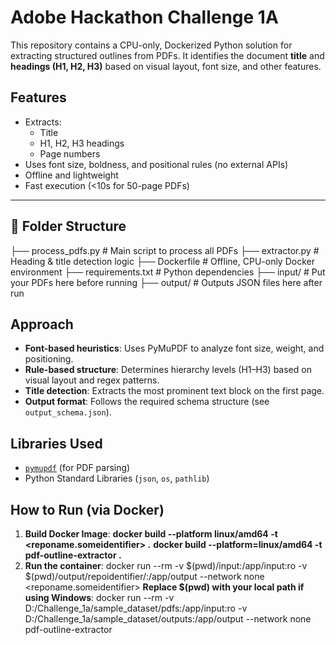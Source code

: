 # Adobe Hackathon Challenge 1A 

This repository contains a CPU-only, Dockerized Python solution for extracting structured outlines from PDFs. It identifies the document **title** and **headings (H1, H2, H3)** based on visual layout, font size, and other features.
## Features

- Extracts:
  - Title
  - H1, H2, H3 headings
  - Page numbers
- Uses font size, boldness, and positional rules (no external APIs)
- Offline and lightweight
- Fast execution (<10s for 50-page PDFs)

---

## 📁 Folder Structure

├── process_pdfs.py # Main script to process all PDFs
├── extractor.py # Heading & title detection logic
├── Dockerfile # Offline, CPU-only Docker environment
├── requirements.txt # Python dependencies
├── input/ # Put your PDFs here before running
├── output/ # Outputs JSON files here after run

## Approach

- **Font-based heuristics**: Uses PyMuPDF to analyze font size, weight, and positioning.
- **Rule-based structure**: Determines hierarchy levels (H1–H3) based on visual layout and regex patterns.
- **Title detection**: Extracts the most prominent text block on the first page.
- **Output format**: Follows the required schema structure (see `output_schema.json`).

## Libraries Used

- [`pymupdf`](https://pymupdf.readthedocs.io/) (for PDF parsing)
- Python Standard Libraries (`json`, `os`, `pathlib`)

## How to Run (via Docker)

1. **Build Docker Image**:
**docker build --platform linux/amd64 -t <reponame.someidentifier> .**
**docker build --platform=linux/amd64 -t pdf-outline-extractor .**
2. **Run the container**:
docker run --rm -v $(pwd)/input:/app/input:ro -v $(pwd)/output/repoidentifier/:/app/output --network none <reponame.someidentifier>
**Replace $(pwd) with your local path if using Windows**:
docker run --rm -v D:/Challenge_1a/sample_dataset/pdfs:/app/input:ro -v D:/Challenge_1a/sample_dataset/outputs:/app/output --network none pdf-outline-extractor



